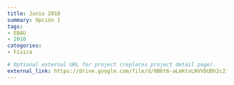 ```yaml
---
title: Junio 2010
summary: Opción 1
tags:
- EBAU
- 2010
categories:
- Física

# Optional external URL for project (replaces project detail page).
external_link: https://drive.google.com/file/d/0B6t6-aLmKtoLNVVDUDh2c21IWEk/view
---
```

